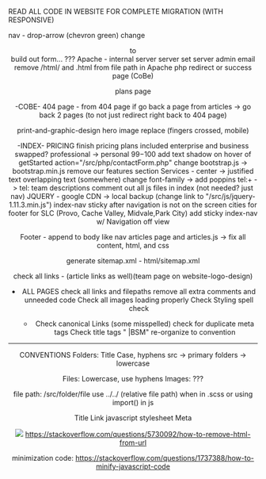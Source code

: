 READ ALL CODE IN WEBSITE FOR COMPLETE MIGRATION (WITH RESPONSIVE)

nav - drop-arrow (chevron green)
change <header> to <nav>
build out form... ???
Apache - internal server server set server admin email
remove /html/ and .html from file path in Apache
php redirect or success page (CoBe)

plans page

-COBE-
404 page - from 404 page if go back a page from articles -> go back 2 pages (to not just redirect right back to 404 page)

print-and-graphic-design hero image replace (fingers crossed, mobile)

-INDEX-
PRICING
finish pricing plans included
enterprise and business swapped?
professional -> personal
$99-$100
add text shadow on hover of getStarted
action="/src/php/contactForm.php"
change bootstrap.js -> bootstrap.min.js
remove our features section
Services - center -> justified text
overlapping text (somewhere)
change font-family -> add poppins
tel:+ -> tel:
team descriptions
comment out all js files in index (not needed? just nav)
JQUERY - google CDN -> local backup (change link to "/src/js/jquery-1.11.3.min.js")
index-nav sticky after navigation is not on the screen
cities for footer for SLC (Provo, Cache Valley, Midvale,Park City)
add sticky index-nav w/ Navigation off view

Footer - append to body like nav
articles page and articles.js -> fix all content, html, and css

generate sitemap.xml - html/sitemap.xml

check all links - (article links as well)(team page on website-logo-design)

- ALL PAGES
  check all links and filepaths
  remove all extra comments and unneeded code
  Check all images loading properly
  Check Styling
  spell check

  - <head>
    Check canonical Links (some misspelled)
    check for duplicate meta tags
    Check title tags " |BSM"
    re-organize to convention

---

CONVENTIONS
Folders: Title Case, hyphens
src -> primary folders -> lowercase

Files: Lowercase, use hyphens
Images: ???

file path: /src/folder/file
use ../../ (relative file path) when in .scss or using import() in js

<Head>
Title
Link
  javascript
  stylesheet
Meta
</Head>

![](https://i.stack.imgur.com/oKRnc.png)
https://stackoverflow.com/questions/5730092/how-to-remove-html-from-url

minimization code: https://stackoverflow.com/questions/1737388/how-to-minify-javascript-code
